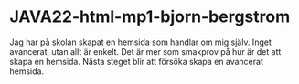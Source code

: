 # JAVA22-html-mp1-bjorn-bergstrom

Jag har på skolan skapat en hemsida som handlar om mig själv. Inget avancerat, utan allt är enkelt. 
Det är mer som smakprov på hur är det att skapa en hemsida. Nästa steget blir att försöka skapa en avancerat hemsida.
